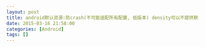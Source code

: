 ```yaml
---
layout: post
title: android默认资源:防crash(不可能适配所有配置, 低版本) density可以不提供默认资源
date: 2015-03-16 21:58:00
categories: [Android]
tags: []
---
```

      